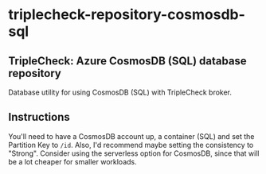 # triplecheck-repository-cosmosdb-sql

## TripleCheck: Azure CosmosDB (SQL) database repository

Database utility for using CosmosDB (SQL) with TripleCheck broker.

## Instructions

You'll need to have a CosmosDB account up, a container (SQL) and set the Partition Key to `/id`. Also, I'd recommend maybe setting the consistency to "Strong". Consider using the serverless option for CosmosDB, since that will be a lot cheaper for smaller workloads.
